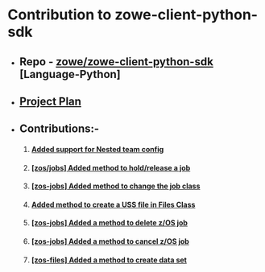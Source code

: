 
# Contribution to zowe-client-python-sdk

- ## Repo - [zowe/zowe-client-python-sdk](https://github.com/aadityasinha-dotcom/zowe-client-python-sdk) [Language-Python]
- ## [Project Plan](https://github.com/aadityasinha-dotcom/zowe-contributions/blob/main/project_plan.md)
- ## Contributions:-
  1. #### [Added support for Nested team config](https://github.com/zowe/zowe-client-python-sdk/pull/144)
  2. #### [[zos/jobs] Added method to hold/release a job](https://github.com/zowe/zowe-client-python-sdk/pull/186)
  3. #### [[zos-jobs] Added method to change the job class](https://github.com/zowe/zowe-client-python-sdk/pull/183)
  4. #### [Added method to create a USS file in Files Class](https://github.com/zowe/zowe-client-python-sdk/pull/50)
  5. #### [[zos-jobs] Added a method to delete z/OS job ](https://github.com/zowe/zowe-client-python-sdk/pull/76)
  6. #### [ [zos-jobs] Added a method to cancel z/OS job](https://github.com/zowe/zowe-client-python-sdk/pull/75)
  7. #### [[zos-files] Added a method to create data set](https://github.com/zowe/zowe-client-python-sdk/pull/86)
